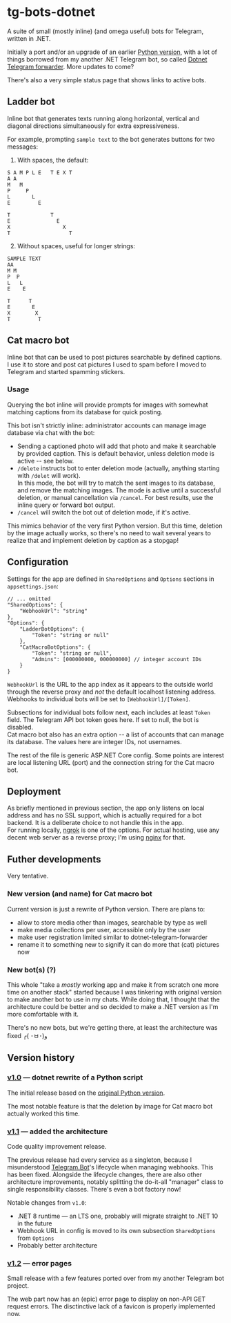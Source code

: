 # tg-bots-dotnet
A suite of small (mostly inline) (and omega useful) bots for Telegram, written in .NET.

Initially a port and/or an upgrade of an earlier [Python version](https://github.com/bnfour/tg-bots), with a lot of things borrowed from my another .NET Telegram bot, so called [Dotnet Telegram forwarder](https://github.com/bnfour/dotnet-telegram-forwarder). More updates to come?

There's also a very simple status page that shows links to active bots.

## Ladder bot
Inline bot that generates texts running along horizontal, vertical and diagonal directions simultaneously for extra expressiveness.

For example, prompting `sample text` to the bot generates buttons for two messages:
1. With spaces, the default:
```
S A M P L E   T E X T
A A
M   M
P     P
L       L
E         E

T             T
E               E
X                 X
T                   T
```

2. Without spaces, useful for longer strings:
```
SAMPLE TEXT
AA
M M
P  P
L   L
E    E

T      T
E       E
X        X
T         T
```

## Cat macro bot
Inline bot that can be used to post pictures searchable by defined captions. I use it to store and post cat pictures I used to spam before I moved to Telegram and started spamming stickers.

### Usage
Querying the bot inline will provide prompts for images with somewhat matching captions from its database for quick posting.

This bot isn't strictly inline: administrator accounts can manage image database via chat with the bot:
- Sending a captioned photo will add that photo and make it searchable by provided caption. This is default behavior, unless deletion mode is active -- see below.
- `/delete` instructs bot to enter deletion mode (actually, anything starting with `/delet` will work).  
In this mode, the bot will try to match the sent images to its database, and remove the matching images. The mode is active until a successful deletion, or manual cancellation via `/cancel`. For best results, use the inline query or forward bot output.
- `/cancel` will switch the bot out of deletion mode, if it's active.


This mimics behavior of the very first Python version. But this time, deletion by the image actually works, so there's no need to wait several years to realize that and implement deletion by caption as a stopgap!

## Configuration
Settings for the app are defined in `SharedOptions` and `Options` sections in `appsettings.json`:
```jsonc
// ... omitted
"SharedOptions": {
    "WebhookUrl": "string"
},
"Options": {
    "LadderBotOptions": {
        "Token": "string or null"
    },
    "CatMacroBotOptions": {
        "Token": "string or null",
        "Admins": [000000000, 000000000] // integer account IDs
    }
}
```

`WebhookUrl` is the URL to the app index as it appears to the outside world through the reverse proxy and _not_ the default localhost listening address. Webhooks to individual bots will be set to `[WebhookUrl]/[Token]`.

Subsections for individual bots follow next, each includes at least `Token` field. The Telegram API bot token goes here. If set to null, the bot is disabled.  
Cat macro bot also has an extra option -- a list of accounts that can manage its database. The values here are integer IDs, not usernames.

The rest of the file is generic ASP.NET Core config. Some points are interest are local listening URL (port) and the connection string for the Cat macro bot.

## Deployment
As briefly mentioned in previous section, the app only listens on local address and has no SSL support, which is actually required for a bot backend. It is a deliberate choice to not handle this in the app.  
For running locally, [ngrok](https://ngrok.com/) is one of the options. For actual hosting, use any decent web server as a reverse proxy; I'm using [nginx](https://nginx.org/) for that.

## Futher developments
Very tentative.

### New version (and name) for Cat macro bot
Current version is just a rewrite of Python version. There are plans to:
- allow to store media other than images, searchable by type as well
- make media collections per user, accessible only by the user
- make user registration limited similar to dotnet-telegram-forwarder
- rename it to something new to signify it can do more that (cat) pictures now

### New bot(s) (?)
This whole "take a _mostly_ working app and make it from scratch one more time on another stack" started because I was tinkering with original version to make another bot to use in my chats. While doing that, I thought that the architecture could be better and so decided to make a .NET version as I'm more comfortable with it.  

There's no new bots, but we're getting there, at least the architecture was fixed ╭( ･ㅂ･)و

## Version history
### [v1.0](https://github.com/bnfour/tg-bots-dotnet/tree/v1.0) — dotnet rewrite of a Python script
The initial release based on the [original Python version](https://github.com/bnfour/tg-bots).

The most notable feature is that the deletion by image for Cat macro bot actually worked this time.

### [v1.1](https://github.com/bnfour/tg-bots-dotnet/tree/v1.1) — added the architecture
Code quality improvement release.

The previous release had every service as a singleton, because I misunderstood [Telegram.Bot](https://github.com/TelegramBots/Telegram.Bot)'s lifecycle when managing webhooks. This has been fixed. Alongside the lifecycle changes, there are also other architecture improvements, notably splitting the do-it-all "manager" class to single responsibility classes. There's even a bot factory now!

Notable changes from `v1.0`:
- .NET 8 runtime — an LTS one, probably will migrate straight to .NET 10 in the future
- Webhook URL in config is moved to its own subsection `SharedOptions` from `Options`
- Probably better architecture

### [v1.2](https://github.com/bnfour/tg-bots-dotnet/tree/v1.2) — error pages
Small release with a few features ported over from my another Telegram bot project.

The web part now has an (epic) error page to display on non-API GET request errors. The disctinctive lack of a favicon is properly implemented now.
